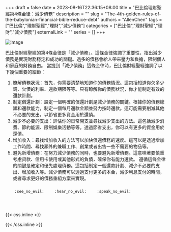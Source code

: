+++ 
draft = false
date = 2023-08-16T22:36:15+08:00
title = "巴比倫理財聖經第4條金律：減少債務"
description = ""
slug = "The-4th-golden-rules-of-the-babylonian-financial-bible-reduce-debt"
authors = "AllenChen"
tags = ["巴比倫","理財聖經","理財","減少債務"]
categories = ["巴比倫","理財聖經","理財","減少債務"]
externalLink = ""
series = []
+++

![image](/images/post/A-rabbit-with-big-blue-eyes-giving-the-money-back-for-another-rabbit-with-Van-Gogh-style.jpeg)

巴比倫財經聖經的第4條金律是「減少債務」。這條金律強調了重要性，指出減少債務是實現財務穩定和成功的關鍵。過多的債務會給人帶來壓力和負擔，限制個人和家庭的財務自由。
當提到「減少債務」這條金律時，巴比倫財經聖經強調了以下幾個重要的細節：
1. 瞭解債務狀況：首先，你需要清楚地知道你的債務情況。這包括知道你欠多少錢、欠債的利率、還款期限等等。只有瞭解你的債務狀況，你才能制定有效的還款計劃。
2. 制定償還計劃：設定一個明確的償還計劃是減少債務的關鍵。根據你的債務總額和還款能力，制定一個每月還款金額並努力按時還款。這可能需要削減其他不必要的支出，以節省更多資金用於還債。
3. 減少不必要的支出：評估你的日常開支並尋找減少支出的方法。這包括減少消費、節約能源、限制娛樂活動等等。透過節省支出，你可以有更多的資金用於還債。
4. 增加收入：尋找增加收入的方法可以加快償還債務的速度。這可以是透過增加工作時間、尋找額外的兼職工作、創業或者出售一些不需要的物品等。
5. 避免新增債務：在努力減少債務的同時，也要避免新增債務。這意味著要慎重考慮貸款、信用卡使用或其他形式的負債，確保你有能力還款。
遵循這條金律的關鍵是確定和優先處理債務。這包括制定一個還款計劃、減少不必要的支出、增加收入等。減少債務可以透過支付更多的本金，減少利息支付的時間，或者尋求更好的債務重組方案來實現。

<p><span class="nowrap"><span class="emojify">🙈</span> <code>:see_no_evil:</code></span>  <span class="nowrap"><span class="emojify">🙉</span> <code>:hear_no_evil:</code></span>  <span class="nowrap"><span class="emojify">🙊</span> <code>:speak_no_evil:</code></span></p>
<br>
    

{{< css.inline >}}
<style>
.emojify {
	font-family: Apple Color Emoji, Segoe UI Emoji, NotoColorEmoji, Segoe UI Symbol, Android Emoji, EmojiSymbols;
	font-size: 2rem;
	vertical-align: middle;
}
@media screen and (max-width:650px) {
  .nowrap {
    display: block;
    margin: 25px 0;
  }
}
</style>
{{< /css.inline >}}
